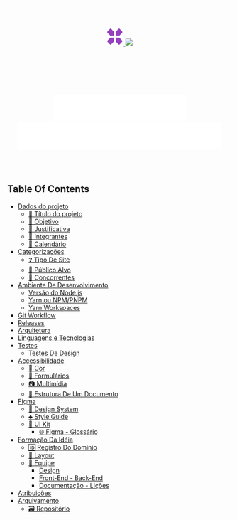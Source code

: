 <!-- =============================== -->
<!-- HEADER -->
<!-- =============================== -->
<img src=".github/assets/divider.svg" alt="A rainbown divider for the readme content" />

&nbsp;

<a href="https://github.com/neo-florescence/NeoExpertise">
  <div align="center">
    <img src=".github/assets/x-icon.png" height="40" />
    <img width="212px" src=".github/assets/title.svg" />
  </div>
</a>

&nbsp;

<img src=".github/assets/divider.svg" alt="A rainbown divider for the readme content" />

&nbsp;

<!-- =============================== -->
<!-- USEFUL LINKS -->
<!-- =============================== -->

<div align="center">
  <table>
    <tr>
      <a href="https://www.figma.com/file/OQxRg1s4Gf2XYVgt1WnzaA/NeoExpertise---Design-System%2C-Wireframe-And-Layout?node-id=4225%3A3174">
        <img src=".github/assets/buttons/figma.svg" alt='Figma Company logo and on the side the word "layout"' />
      </a>
    </tr>
    <tr>
      <a href="https://neo-florescence.notion.site/NeoExpertise-b820bc47823d44fb932b0dd4efe53ef4">
        <img src=".github/assets/buttons/notion.svg" alt='Notion Company logo and on the side the word "documentation"' />
      </a>
    </tr>
  </table>
</div>

&nbsp;

<!-- =============================== -->
<!-- TABLE OF CONTENTS -->
<!-- =============================== -->
## Table Of Contents

- [Dados do projeto](#dados-do-projeto) 
  - [💾 Título do projeto](#titulo-do-projeto)
  - [🔭 Objetivo](#objetivo)
  - [📌 Justificativa](#justificativa)
  - [👤 Integrantes](#integrantes)
  - [📅 Calendário](#calendario)
- [Categorizações](#categorizações)
  - [❓ Tipo De Site](#tipo-de-site)
  - [🎯 Público Alvo](#publico-alvo)
  - [💢 Concorrentes](#concorrentes)
- [Ambiente De Desenvolvimento](#ambiente-de-desenvolvimento)
  - [Versão do Node.js](#versao-do-node-js)
  - [Yarn ou NPM/PNPM](#yarn-ou-npm/pnpm)
  - [Yarn Workspaces](#yarn-workspaces)
- [Git Workflow](#git-workflow)
- [Releases](#releases)
- [Arquitetura](#arquitetura)
- [Linguagens e Tecnologias](#linguagens-e-tecnologias)
- [Testes](#testes)
  - [Testes De Design](#testes-de-design)
- [Accessibilidade](#accessibilidade)
  - [🎨 Cor](#cor)
  - [📄 Formulários](#formularios)
  - [📷 Multimídia](#multimidia)
  - [📝 Estrutura De Um Documento](#estrutura-de-um-documento)
- [Figma](#figma)
  - [🍥 Design System](#design-system)
  - [♣️ Style Guide](#style-guide)
  - [🧰 UI Kit](#ui-kit)
    - [🌐 Figma - Glossário](#figma-glossario)
- [Formação Da Idéia](#formação-da-ideia)
  - [🆔 Registro Do Domínio](#registro-do-dominio)
  - [📱 Layout](#layout)
  - [👥 Equipe](#equipe)
    - [Design](#design)
    - [Front-End - Back-End](#frontend-backend)
    - [Documentação - Lições](#documentação-lições)
- [Atribuições](#atribuições)
- [Arquivamento](#arquivamento)
  - [🗃️ Repositório](#repositório)
